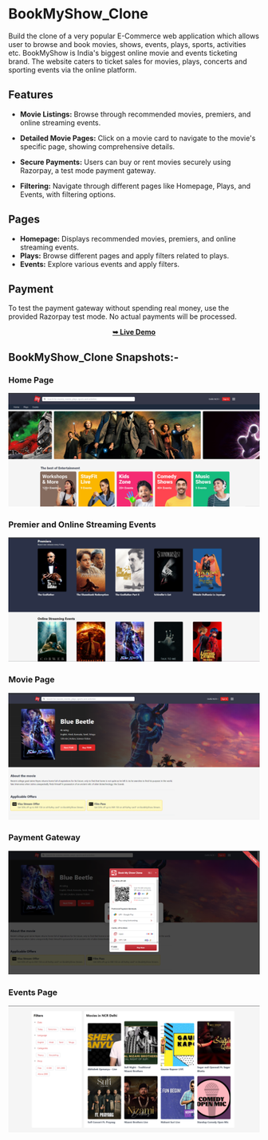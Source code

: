 # BookMyShow_Clone
Build the clone of a very popular E-Commerce web application which allows user to browse and book movies, shows, events, plays, sports, activities etc. BookMyShow is India's biggest online movie and events ticketing brand. The website caters to ticket sales for movies, plays, concerts and sporting events via the online platform.

## Features

- **Movie Listings:** Browse through recommended movies, premiers, and online streaming events.

- **Detailed Movie Pages:** Click on a movie card to navigate to the movie's specific page, showing comprehensive details.

- **Secure Payments:** Users can buy or rent movies securely using Razorpay, a test mode payment gateway.

- **Filtering:** Navigate through different pages like Homepage, Plays, and Events, with filtering options.

## Pages

- **Homepage:** Displays recommended movies, premiers, and online streaming events.
- **Plays:** Browse different pages and apply filters related to plays.
- **Events:** Explore various events and apply filters.

## Payment

To test the payment gateway without spending real money, use the provided Razorpay test mode. No actual payments will be processed.

<div align="center">
  <a href="https://book-my-show-clone-teal.vercel.app/"><strong>➥ Live Demo</strong></a>
</div>

## BookMyShow_Clone Snapshots:-

### Home Page

<img src="https://github.com/SrijanGulati36/BookMyShow_Clone_Project/blob/main/assets/Demo1.png" />

### Premier and Online Streaming Events

<img src="https://github.com/SrijanGulati36/BookMyShow_Clone_Project/blob/main/assets/Demo2.png" />

### Movie Page

<img src="https://github.com/SrijanGulati36/BookMyShow_Clone_Project/blob/main/assets/Demo3.png" />

### Payment Gateway

<img src="https://github.com/SrijanGulati36/BookMyShow_Clone_Project/blob/main/assets/Demo4.png" />

### Events Page

<img src="https://github.com/SrijanGulati36/BookMyShow_Clone_Project/blob/main/assets/Demo5.png" />



